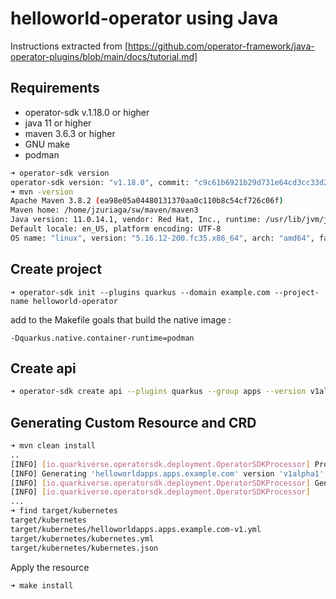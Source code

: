 # helloworld-operator using Java

Instructions extracted from [https://github.com/operator-framework/java-operator-plugins/blob/main/docs/tutorial.md]


## Requirements

- operator-sdk v.1.18.0 or higher
- java 11 or higher
- maven 3.6.3 or higher
- GNU make
- podman


```sh
➜ operator-sdk version
operator-sdk version: "v1.18.0", commit: "c9c61b6921b29d731e64cd3cc33d268215fb3b25", kubernetes version: "1.21", go version: "go1.17.7", GOOS: "linux", GOARCH: "amd64"
➜ mvn -version
Apache Maven 3.8.2 (ea98e05a04480131370aa0c110b8c54cf726c06f)
Maven home: /home/jzuriaga/sw/maven/maven3
Java version: 11.0.14.1, vendor: Red Hat, Inc., runtime: /usr/lib/jvm/java-11-openjdk-11.0.14.1.1-5.fc35.x86_64
Default locale: en_US, platform encoding: UTF-8
OS name: "linux", version: "5.16.12-200.fc35.x86_64", arch: "amd64", family: "unix"
```

## Create project

```
➜ operator-sdk init --plugins quarkus --domain example.com --project-name helloworld-operator
```

add to the Makefile goals that build the native image :

```
-Dquarkus.native.container-runtime=podman
```

## Create api

```sh
➜ operator-sdk create api --plugins quarkus --group apps --version v1alpha1 --kind HelloWorldApp
```

## Generating Custom Resource and CRD

```sh
➜ mvn clean install
..
[INFO] [io.quarkiverse.operatorsdk.deployment.OperatorSDKProcessor] Processed 'com.example.HelloWorldAppReconciler' reconciler named 'helloworldappreconciler' for 'helloworldapps.apps.example.com' resource (version 'apps.example.com/v1alpha1')
[INFO] Generating 'helloworldapps.apps.example.com' version 'v1alpha1' with com.example.HelloWorldApp (spec: com.example.HelloWorldAppSpec / status com.example.HelloWorldAppStatus)...
[INFO] [io.quarkiverse.operatorsdk.deployment.OperatorSDKProcessor] Generated helloworldapps.apps.example.com CRD:
[INFO] [io.quarkiverse.operatorsdk.deployment.OperatorSDKProcessor]   - v1 -> /home/jzuriaga/sandbox/operator.sdk/jello-operator/target/kubernetes/helloworldapps.apps.example.com-v1.yml
...
➜ find target/kubernetes
target/kubernetes
target/kubernetes/helloworldapps.apps.example.com-v1.yml
target/kubernetes/kubernetes.yml
target/kubernetes/kubernetes.json
```

Apply the resource

```sh
➜ make install

```